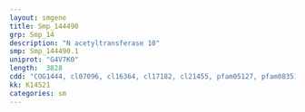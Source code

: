 ```yaml
---
layout: smgene
title: Smp_144490
grp: Smp_14
description: "N acetyltransferase 10"
smp: Smp_144490.1
uniprot: "G4V7K0"
length:  3828
cdd: "COG1444, cl07096, cl16364, cl17182, cl21455, pfam05127, pfam08351, pfam13718, pfam13725"
kk: K14521
categories: sm
---
```

